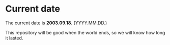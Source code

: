 # Current date

The current date is **2003.09.18.** (YYYY.MM.DD.)

This repository will be good when the world ends, so we will know how long it lasted.